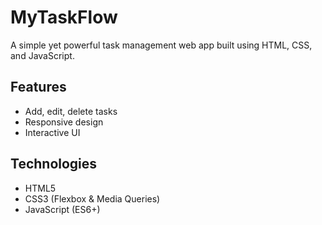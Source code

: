 # MyTaskFlow

A simple yet powerful task management web app built using HTML, CSS, and JavaScript.

## Features
- Add, edit, delete tasks
- Responsive design
- Interactive UI

## Technologies
- HTML5
- CSS3 (Flexbox & Media Queries)
- JavaScript (ES6+)
